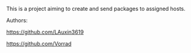 This is a project aiming to create and send packages to assigned hosts.

Authors:

https://github.com/LAuxin3619

https://github.com/Vorrad
